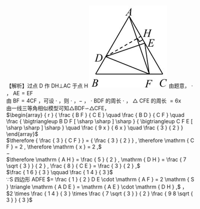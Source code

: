 【解析】过点 D 作 DH⊥AC 于点 H
![](<../../qs_image_DB/专题1-2_一文吃透相似三角形12个模型·共14类题型（解析版）/ce248962682794c6d7a0262afb8706cb1b1471cae17625713a27a7c4369d331f.jpg>)
由题意， $\cdot$ ， $\mathrm { A E = E F }$   
由 $\mathrm { B F } { = } 4 \mathrm { C F }$ ，可设 $\cdot$ ，则 $\cdot$ ，$-$ ， $\cdot$ BDF 的周长 $\cdot$ ， $\triangle$ CFE 的周长 $= 6 \mathrm { x }$   
由一线三等角相似模型可知△BDF∽△CFE，  
$\begin{array} { r } { \frac { B F } { C E } \quad \frac { B D } { C F } \quad \frac { \bigtriangleup B D F [ \sharp \sharp ] \sharp } { \bigtriangleup C F E [ \sharp \sharp ] \sharp } \quad \frac { 9 x } { 6 x } \quad \frac { 3 } { 2 } } \end{array}$   
$\therefore { \frac { 3 } { C F } } = { \frac { 3 } { 2 } } , \therefore \mathrm { C F } = 2 , \therefore \mathrm { x } = 2 ,$   
$-$   
$\therefore \mathrm { A H } = \frac { 5 } { 2 } , \mathrm { D H } = \frac { 7 \sqrt { 3 } } { 2 } , \frac { 8 } { C E } = \frac { 3 } { 2 } ,$   
$\frac { 1 6 } { 3 } \qquad \frac { 1 4 } { 3 }$   
∵S 四边形 ADFE $= \frac { 1 } { 2 } D E \cdot \mathrm { A F } = 2 \mathrm { S } \triangle \mathrm { A D E } = \mathrm { A E } \cdot \mathrm { D H } ,$ ，  
$2 \times \frac { 1 4 } { 3 } \times \frac { 7 \sqrt { 3 } } { 2 } \frac { 9 8 \sqrt { 3 } } { 3 }$
